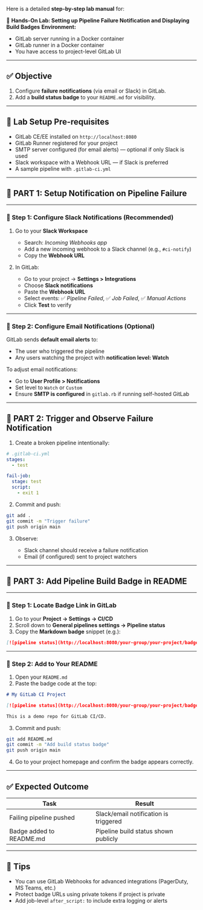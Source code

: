 Here is a detailed **step-by-step lab manual** for:

🧪 **Hands-On Lab: Setting up Pipeline Failure Notification and Displaying Build Badges**
**Environment:**

* GitLab server running in a Docker container
* GitLab runner in a Docker container
* You have access to project-level GitLab UI

---

## ✅ **Objective**

1. Configure **failure notifications** (via email or Slack) in GitLab.
2. Add a **build status badge** to your `README.md` for visibility.

---

## 🔧 **Lab Setup Pre-requisites**

* GitLab CE/EE installed on `http://localhost:8080`
* GitLab Runner registered for your project
* SMTP server configured (for email alerts) — optional if only Slack is used
* Slack workspace with a Webhook URL — if Slack is preferred
* A sample pipeline with `.gitlab-ci.yml`

---

## 🔹 **PART 1: Setup Notification on Pipeline Failure**

---

### 🔸 Step 1: Configure Slack Notifications (Recommended)

1. Go to your **Slack Workspace**

   * Search: *Incoming Webhooks app*
   * Add a new incoming webhook to a Slack channel (e.g., `#ci-notify`)
   * Copy the **Webhook URL**

2. In GitLab:

   * Go to your project → **Settings > Integrations**
   * Choose **Slack notifications**
   * Paste the **Webhook URL**
   * Select events: ✅ *Pipeline Failed*, ✅ *Job Failed*, ✅ *Manual Actions*
   * Click **Test** to verify

---

### 🔸 Step 2: Configure Email Notifications (Optional)

GitLab sends **default email alerts** to:

* The user who triggered the pipeline
* Any users watching the project with **notification level: Watch**

To adjust email notifications:

* Go to **User Profile > Notifications**
* Set level to `Watch` or `Custom`
* Ensure **SMTP is configured** in `gitlab.rb` if running self-hosted GitLab

---

## 🔹 **PART 2: Trigger and Observe Failure Notification**

1. Create a broken pipeline intentionally:

```yaml
# .gitlab-ci.yml
stages:
  - test

fail-job:
  stage: test
  script:
    - exit 1
```

2. Commit and push:

```bash
git add .
git commit -m "Trigger failure"
git push origin main
```

3. Observe:

   * Slack channel should receive a failure notification
   * Email (if configured) sent to project watchers

---

## 🔹 **PART 3: Add Pipeline Build Badge in README**

---

### 🔸 Step 1: Locate Badge Link in GitLab

1. Go to your **Project → Settings → CI/CD**
2. Scroll down to **General pipelines settings → Pipeline status**
3. Copy the **Markdown badge** snippet (e.g.):

```markdown
[![pipeline status](http://localhost:8080/your-group/your-project/badges/main/pipeline.svg)](http://localhost:8080/your-group/your-project/-/pipelines)
```

---

### 🔸 Step 2: Add to Your README

1. Open your `README.md`
2. Paste the badge code at the top:

```markdown
# My GitLab CI Project

[![pipeline status](http://localhost:8080/your-group/your-project/badges/main/pipeline.svg)](http://localhost:8080/your-group/your-project/-/pipelines)

This is a demo repo for GitLab CI/CD.
```

3. Commit and push:

```bash
git add README.md
git commit -m "Add build status badge"
git push origin main
```

4. Go to your project homepage and confirm the badge appears correctly.

---

## ✅ **Expected Outcome**

| Task                     | Result                                |
| ------------------------ | ------------------------------------- |
| Failing pipeline pushed  | Slack/email notification is triggered |
| Badge added to README.md | Pipeline build status shown publicly  |

---

## 🧠 **Tips**

* You can use GitLab Webhooks for advanced integrations (PagerDuty, MS Teams, etc.)
* Protect badge URLs using private tokens if project is private
* Add job-level `after_script:` to include extra logging or alerts

